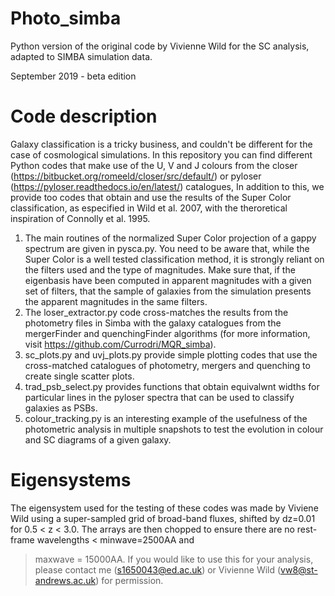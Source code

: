 # Photo_simba
Python version of the original code by Vivienne Wild for the SC analysis, adapted to SIMBA simulation data.

September 2019 - beta edition

Code description
================

Galaxy classification is a tricky business, and couldn't be different for the case of cosmological simulations.
In this repository you can find different Python codes that make use of the U, V and J colours from the closer (https://bitbucket.org/romeeld/closer/src/default/)
or pyloser (https://pyloser.readthedocs.io/en/latest/) catalogues,
In addition to this, we provide too codes that obtain and use the results of the Super Color classification, 
as especified in Wild et al. 2007, with the theroretical inspiration of Connolly et al. 1995.

1) The main routines of the normalized Super Color projection of a gappy spectrum are given in pysca.py. You need to be aware that,
    while the Super Color is a well tested classification method, it is strongly reliant on the filters used and the type of magnitudes.
    Make sure that, if the eigenbasis have been computed in apparent magnitudes with a given set of filters, that the sample of galaxies
    from the simulation presents the apparent magnitudes in the same filters.
2) The loser_extractor.py code cross-matches the results from the photometry files in Simba with the galaxy catalogues from the
    mergerFinder and quenchingFinder algorithms (for more information, visit https://github.com/Currodri/MQR_simba).
3) sc_plots.py and uvj_plots.py provide simple plotting codes that use the cross-matched catalogues of photometry, mergers and quenching
    to create single scatter plots.
4) trad_psb_select.py provides functions that obtain equivalwnt widths for particular lines in the pyloser spectra that can be used to
    classify galaxies as PSBs.
5) colour_tracking.py is an interesting example of the usefulness of the photometric analysis in multiple snapshots to test the evolution
    in colour and SC diagrams of a given galaxy.

Eigensystems
============

The eigensystem used for the testing of these codes was made by Viviene Wild using a super-sampled grid of broad-band fluxes, 
shifted by dz=0.01 for 0.5 < z < 3.0. The arrays are then chopped to ensure there are no rest-frame wavelengths < minwave=2500AA and 
> maxwave = 15000AA. If you would like to use this for your analysis, please contact me (s1650043@ed.ac.uk) or Vivienne Wild (vw8@st-andrews.ac.uk)
for permission.
